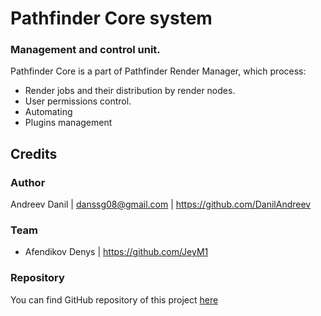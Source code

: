 # Pathfinder Core system
### Management and control unit.
Pathfinder Core is a part of Pathfinder Render Manager, which process:
* Render jobs and their distribution by render nodes.
* User permissions control.
* Automating
* Plugins management


## Credits
### Author
Andreev Danil | danssg08@gmail.com | https://github.com/DanilAndreev
### Team
* Afendikov Denys | https://github.com/JeyM1
### Repository
You can find GitHub repository of this project [here](https://github.com/Pathfinder-Systems/pathfinder-core)
